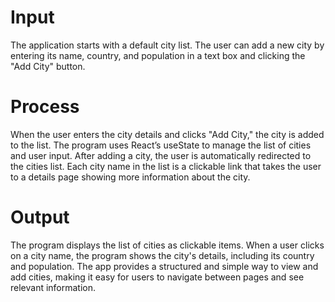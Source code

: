 # Input
The application starts with a default city list. The user can add a new city by entering its name, country, and population in a text box and clicking the "Add City" button.

# Process
When the user enters the city details and clicks "Add City," the city is added to the list. The program uses React’s useState to manage the list of cities and user input. After adding a city, the user is automatically redirected to the cities list. Each city name in the list is a clickable link that takes the user to a details page showing more information about the city.

# Output
The program displays the list of cities as clickable items. When a user clicks on a city name, the program shows the city's details, including its country and population. The app provides a structured and simple way to view and add cities, making it easy for users to navigate between pages and see relevant information.
